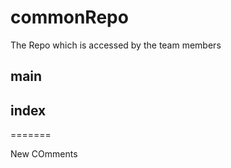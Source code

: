 # commonRepo

The Repo which is accessed by the team members

## main
## index
=======

New COmments
